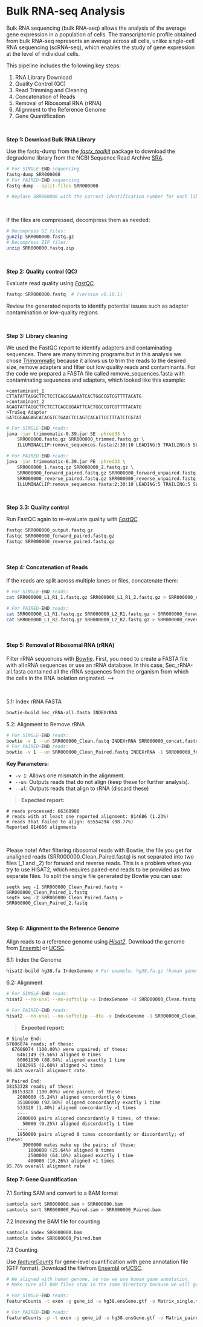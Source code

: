 # Bulk RNA-seq Analysis

Bulk RNA sequencing (bulk RNA-seq) allows the analysis of the average gene expression in a population of cells. The transcriptomic profile obtained from bulk RNA-seq represents an average across all cells, unlike single-cell RNA sequencing (scRNA-seq), which enables the study of gene expression at the level of individual cells.

This pipeline includes the following key steps:

1. RNA Library Download
2. Quality Control (QC)
3. Read Trimming and Cleaning
4. Concatenation of Reads
5. Removal of Ribosomal RNA (rRNA)
6. Alignment to the Reference Genome
7. Gene Quantification

<br>

**Step 1: Download Bulk RNA Library**

Use the fastq-dump from the [*fastx_toolkit*](https://github.com/agordon/fastx_toolkit) package to download the degradome library from the NCBI Sequence Read Archive [SRA](https://www.ncbi.nlm.nih.gov/sra).

```bash
# For SINGLE-END sequencing
fastq-dump SRR000000                    
# For PAIRED-END sequencing
fastq-dump --split-files SRR000000      

# Replace SRR000000 with the correct identification number for each library.
```
<br>

If the files are compressed, decompress them as needed:

```bash
# Decompress GZ files:
gunzip SRR000000.fastq.gz
# Decompress ZIP files:
unzip SRR000000.fastq.zip
```
<br>

**Step 2: Quality control (QC)**

Evaluate read quality using [*FastQC*](https://www.bioinformatics.babraham.ac.uk/projects/fastqc/).

```bash
fastqc SRR000000.fastq  # (version v0.10.1)
```
Review the generated reports to identify potential issues such as adapter contamination or low-quality regions.

<br>

**Step 3: Library cleaning**

We used the FastQC report to identify adapters and contaminating sequences. There are many trimming programs but in this analysis we chose
[Trimommatic](https://github.com/usadellab/Trimmomatic) because it allows us to trim the reads to the desired size, remove adapters and filter out low quality reads and contaminants.
For the code we prepared a FASTA file called remove_sequences.fasta with contaminating sequences and adapters, which looked like this example:

```
>contaminant_1
CTTATATTAGGCTTCTCCTCAGCGAAAATCACTGGCCGTCGTTTTACATG
>contaminant_2
AGAGTATTAGGCTTCTCCTCAGCGGAATTCACTGGCCGTCGTTTTACATG
>TruSeq Adapter
GATCGGAAGAGCACACGTCTGAACTCCAGTCACATTCCTTTATCTCGTAT
```

```bash
# For SINGLE-END reads:
java -jar trimmomatic-0.39.jar SE -phred33 \
    SRR000000.fastq.gz SRR000000_trimmed.fastq.gz \
    ILLUMINACLIP:remove_sequences.fasta:2:30:10 LEADING:5 TRAILING:5 SLIDINGWINDOW:4:15 MINLEN:36

# For PAIRED-END reads:
java -jar trimmomatic-0.39.jar PE -phred33 \
    SRR000000_1.fastq.gz SRR000000_2.fastq.gz \
    SRR000000_forward_paired.fastq.gz SRR000000_forward_unpaired.fastq.gz \
    SRR000000_reverse_paired.fastq.gz SRR000000_reverse_unpaired.fastq.gz \
    ILLUMINACLIP:remove_sequences.fasta:2:30:10 LEADING:5 TRAILING:5 SLIDINGWINDOW:4:15 MINLEN:36
```
<br>

**Step 3.3: Quality control**

Run FastQC again to re-evaluate quality with [*FastQC*](https://www.bioinformatics.babraham.ac.uk/projects/fastqc/).

```bash
fastqc SRR000000_output.fastq.gz  
fastqc SRR000000_forward_paired.fastq.gz
fastqc SRR000000_reverse_paired.fastq.gz
```

<br>

#### Step 4: Concatenation of Reads

If the reads are split across multiple lanes or files, concatenate them:

```bash
# For SINGLE-END reads:
cat SRR000000_L1_R1_1.fastq.gz SRR000000_L1_R1_2.fastq.gz > SRR000000_concat.fastq.gz

# For PAIRED-END reads:
cat SRR000000_L1_R1.fastq.gz SRR000000_L2_R1.fastq.gz > SRR000000_forward.fastq.gz
cat SRR000000_L1_R2.fastq.gz SRR000000_L2_R2.fastq.gz > SRR000000_reverse.fastq.gz
```

<br>

#### Step 5: Removal of Ribosomal RNA (rRNA)

Filter rRNA sequences with [Bowtie](https://bowtie-bio.sourceforge.net/index.shtml). First, you need to create a FASTA file with all rRNA sequences or use an rRNA database. In this case, Sec_rRNA-all.fasta contained all the rRNA sequences from the organism from which the cells in the RNA isolation originated. -->

<br>

5.1: Index rRNA FASTA

```bash
bowtie-build Sec_rRNA-all.fasta INDEXrRNA
```

5.2: Alignment to Remove rRNA

```bash
# For SINGLE-END reads:
bowtie -v 1 --un SRR000000_Clean.fastq INDEXrRNA SRR000000_concat.fastq.gz --al SRR000000_Ribosomal.fastq.gz
# For PAIRED-END reads:
bowtie -v 1 --un SRR000000_Clean_Paired.fastq INDEXrRNA -1 SRR000000_forward.fastq.gz SRR000000_reverse.fastq.gz --al SRR000000_Ribosomales_Paired.fastq
```

**Key Parameters:**
- `-v 1`: Allows one mismatch in the alignment.
- `--un`: Outputs reads that do not align (keep these for further analysis).
- `--al`: Outputs reads that align to rRNA (discard these)


> **Expected report:**

```
# reads processed: 66368980
# reads with at least one reported alignment: 814686 (1.23%)
# reads that failed to align: 65554294 (98.77%)
Reported 814686 alignments
```
<br>

Please note!
After filtering ribosomal reads with Bowtie, the file you get for unaligned reads (SRR000000_Clean_Paired.fastq) is not separated into two files (_1 and _2) for forward and reverse reads. 
This is a problem when you try to use HISAT2, which requires paired-end reads to be provided as two separate files. To split the single file generated by Bowtie you can use:

```
seqtk seq -1 SRR000000_Clean_Paired.fastq > SRR000000_Clean_Paired_1.fastq
seqtk seq -2 SRR000000_Clean_Paired.fastq > SRR000000_Clean_Paired_2.fastq
```
<br>

#### Step 6: Alignment to the Reference Genome

Align reads to a reference genome using *[Hisat2](https://daehwankimlab.github.io/hisat2)*. Download the genome from [Ensembl](https://www.ensembl.org) or [UCSC](https://genome.ucsc.edu/).

6.1: Index the Genome

```bash
hisat2-build hg38.fa IndexGenome # For example: hg38.fa.gz (human genome)
```

6.2: Alignment

```bash
# For SINGLE-END reads:
hisat2 --no-unal --no-softclip -x IndexGenome -U SRR000000_Clean.fastq -S SRR000000.sam -summary-file SRR000000_summary.txt

# For PAIRED-END reads:
hisat2 --no-unal --no-softclip --dta -x IndexGenome -1 SRR000000_Clean_Paired_1.fastq -2 SRR000000_Clean_Paired_2.fastq -S SRR000000_Paired.sam --summary-file SRR000000_Paired_summary.txt
```
> **Expected report:**

```
# Single End:
67606074 reads; of these:
  67606074 (100.00%) were unpaired; of these:
    6461149 (9.56%) aligned 0 times
    60061930 (88.84%) aligned exactly 1 time
    1082995 (1.60%) aligned >1 times
90.44% overall alignment rate

# Paired End:
38153328 reads; of these:
  38153328 (100.00%) were paired; of these:
    2000000 (5.24%) aligned concordantly 0 times
    35100000 (92.00%) aligned concordantly exactly 1 time
    533328 (1.40%) aligned concordantly >1 times
    ----
    2000000 pairs aligned concordantly 0 times; of these:
      50000 (0.25%) aligned discordantly 1 time
    ----
    1950000 pairs aligned 0 times concordantly or discordantly; of these:
      3900000 mates make up the pairs; of these:
        1000000 (25.64%) aligned 0 times
        2500000 (64.10%) aligned exactly 1 time
        400000 (10.26%) aligned >1 times
95.76% overall alignment rate
```

#### Step 7: Gene Quantification

7.1 Sorting SAM and convert to a BAM format

```bash
samtools sort SRR000000.sam > SRR000000.bam
samtools sort SRR000000_Paired.sam > SRR000000_Paired.bam
```
7.2 Indexing the BAM file for counting

```bash
samtools index SRR000000.bam
samtools index SRR000000_Paired.bam
```

7.3 Counting

Use *[featureCounts](https://subread.sourceforge.net/featureCounts.html)* for gene-level quantification with gene annotation file (GTF format). Download the filefrom [Ensembl](https://www.ensembl.org) or[UCSC](https://genome.ucsc.edu/).

```bash
# We aligned with human genome, so now we use human gene annotation.
# Make sure all BAM files stay in the same directory because we will generate a TAB file with the counts of all imputs (*).

# For SINGLE-END reads:
featureCounts -t exon -g gene_id -a hg38.ensGene.gtf -o Matrix_single.tab *.bam 

# For PAIRED-END reads:
featureCounts -p -t exon -g gene_id -a hg38.ensGene.gtf -o Matrix_paired.tab *.bam
```
